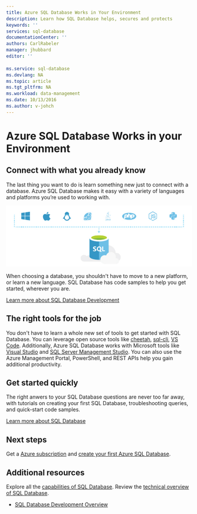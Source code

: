 ```yaml
---
title: Azure SQL Database Works in Your Environment
description: Learn how SQL Database helps, secures and protects
keywords: ''
services: sql-database
documentationCenter: ''
authors: CarlRabeler
manager: jhubbard
editor: ''

ms.service: sql-database
ms.devlang: NA
ms.topic: article
ms.tgt_pltfrm: NA
ms.workload: data-management
ms.date: 10/13/2016
ms.author: v-johch
---
```


# Azure SQL Database Works in your Environment

## Connect with what you already know

The last thing you want to do is learn something new just to connect with a database. Azure SQL Database makes it easy with a variety of languages and platforms you’re used to working with.

![works-in-your-environment](./media/sql-database-works-in-your-environment/sql-database-works-in-your-environment.png)

When choosing a database, you shouldn't have to move to a new platform, or learn a new language. SQL Database has code samples to help you get started, wherever you are.  

[Learn more about SQL Database Development](./sql-database-develop-overview.md) 

## The right tools for the job

You don't have to learn a whole new set of tools to get started with SQL Database. You can leverage open source tools like [cheetah](https://github.com/wunderlist/cheetah), [sql-cli](https://www.npmjs.com/package/sql-cli), [VS Code](https://code.visualstudio.com/). Additionally, Azure SQL Database works with Microsoft tools like [Visual Studio](https://www.visualstudio.com/visual-studio-homepage-vs.aspx) and  [SQL Server Management Studio](https://msdn.microsoft.com/zh-cn/library/ms174173.aspx).  You can also use the Azure Management Portal, PowerShell, and REST APIs help you gain additional productivity.

## Get started quickly

The right anwers to your SQL Database questions are never too far away, with tutorials on creating your first SQL Database, troubleshooting queries, and quick-start code samples.

[Learn more about SQL Database](./sql-database-technical-overview.md)

## Next steps

Get a [Azure subscription](https://www.azure.cn/pricing/1rmb-trial) and [create your first Azure SQL Database](./sql-database-get-started.md).

## Additional resources

Explore all the [capabilities of SQL Database](https://www.azure.cn/home/features/sql-database).
Review the [technical overview of SQL Database](./sql-database-technical-overview.md).
* [SQL Database Development Overview](./sql-database-develop-overview.md)